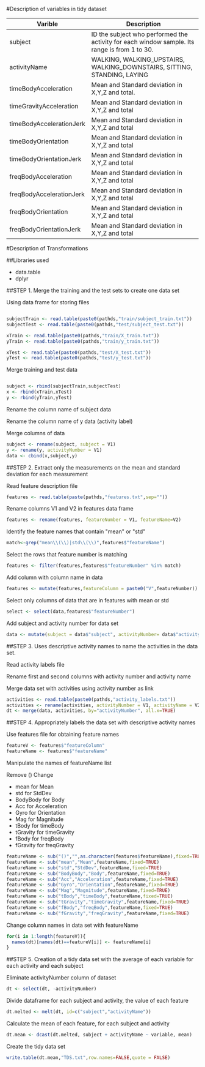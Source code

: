 #Description of variables in tidy dataset

Varible | Description
------------ | -------------
subject | ID the subject who performed the activity for each window sample. Its range is from 1 to 30.
activityName |  WALKING, WALKING_UPSTAIRS, WALKING_DOWNSTAIRS, SITTING, STANDING, LAYING
timeBodyAcceleration |Mean and Standard deviation in X,Y,Z and total.  
timeGravityAcceleration | Mean and Standard deviation in X,Y,Z and total
timeBodyAccelerationJerk| Mean and Standard deviation in X,Y,Z and total
timeBodyOrientation | Mean and Standard deviation in X,Y,Z and total
timeBodyOrientationJerk | Mean and Standard deviation in X,Y,Z and total
freqBodyAcceleration | Mean and Standard deviation in X,Y,Z and total 
freqBodyAccelerationJerk | Mean and Standard deviation in X,Y,Z and total
freqBodyOrientation | Mean and Standard deviation in X,Y,Z and total
freqBodyOrientationJerk | Mean and Standard deviation in X,Y,Z and total


#Description of Transformations

##Libraries used

* data.table
* dplyr

##STEP 1. Merge the training and the test sets to create one data set

Using data frame for storing files

```R

subjectTrain <- read.table(paste0(pathds,"train/subject_train.txt"))
subjectTest <- read.table(paste0(pathds,"test/subject_test.txt"))

xTrain <- read.table(paste0(pathds,"train/X_train.txt"))
yTrain <- read.table(paste0(pathds,"train/y_train.txt"))

xTest <- read.table(paste0(pathds,"test/X_test.txt"))
yTest <- read.table(paste0(pathds,"test/y_test.txt"))
```

Merge training and test data

```R

subject <- rbind(subjectTrain,subjectTest)
x <- rbind(xTrain,xTest)
y <- rbind(yTrain,yTest)
```

Rename the column name of subject data 

Rename the column name of y data (activity label) 

Merge columns of data

```R
subject <- rename(subject, subject = V1)
y <- rename(y, activityNumber = V1)
data <- cbind(x,subject,y)
```

##STEP 2. Extract only the measurements on the mean and standard deviation for each measurement

Read feature description file
```R
features <- read.table(paste(pathds,"features.txt",sep=""))
```
Rename columns V1 and V2 in features data frame
```R
features <- rename(features, featureNumber = V1, featureName=V2)
```
Identify the feature names that contain "mean" or "std"
```R
match<-grep("mean\\(\\)|std\\(\\)",features$"featureName")
```
Select the rows that feature number is matching
```R
features <- filter(features,features$"featureNumber" %in% match)
```
Add column with column name in data
```R 
features <- mutate(features,featureColumn = paste0("V",featureNumber))
```
Select only columns of data that are in features with mean or std
```R
select <- select(data,features$"featureNumber")
```
Add subject and activity number for data set
```R
data <- mutate(subject = data$"subject", activityNumber= data$"activityNumber", select)
```

##STEP 3. Uses descriptive activity names to name the activities in the data set.

Read activity labels file

Rename first and second columns with activity number and activity name

Merge data set with activities using activity number as link

```R
activities <- read.table(paste0(pathds,"activity_labels.txt"))
activities <- rename(activities, activityNumber = V1, activityName = V2)
dt <- merge(data, activities, by="activityNumber", all.x=TRUE)
```

##STEP 4. Appropriately labels the data set with descriptive activity names

Use features file for obtaining feature names
```R
featureV <- features$"featureColumn"
featureName <- features$"featureName"
```
Manipulate the names of featureName list

Remove ()
Change 
- mean for Mean
- std for StdDev
- BodyBody for Body
- Acc for Acceleration
- Gyro for Orientation
- Mag for Magnitude
- tBody for timeBody
- tGravity for timeGravity
- fBody for freqBody
- fGravity for freqGravity
```R
featureName <- sub("()","",as.character(features$featureName),fixed=TRUE)
featureName <- sub("mean","Mean",featureName,fixed=TRUE)
featureName <- sub("std","StdDev",featureName,fixed=TRUE)
featureName <- sub("BodyBody","Body",featureName,fixed=TRUE)
featureName <- sub("Acc","Acceleration",featureName,fixed=TRUE)
featureName <- sub("Gyro","Orientation",featureName,fixed=TRUE)
featureName <- sub("Mag","Magnitude",featureName,fixed=TRUE)
featureName <- sub("tBody","timeBody",featureName,fixed=TRUE)
featureName <- sub("tGravity","timeGravity",featureName,fixed=TRUE)
featureName <- sub("fBody","freqBody",featureName,fixed=TRUE)
featureName <- sub("fGravity","freqGravity",featureName,fixed=TRUE)
```
Change column names in data set with featureName
```R
for(i in 1:length(featureV)){
  names(dt)[names(dt)==featureV[i]] <- featureName[i]
}
```

##STEP 5. Creation of a tidy data set with the average of each variable for each activity and each subject

Eliminate activityNumber column of dataset
```R
dt <- select(dt, -activityNumber)
```
Divide dataframe for each subject and activity, the value of each feature 
```R
dt.melted <- melt(dt, id=c("subject","activityName"))
```

Calculate the mean of each feature, for each subject and activity 
```R
dt.mean <- dcast(dt.melted, subject + activityName ~ variable, mean)
```
Create the tidy data set
```R
write.table(dt.mean,"TDS.txt",row.names=FALSE,quote = FALSE)
```

